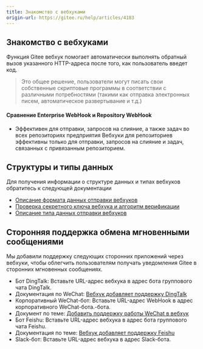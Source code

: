 ```yaml
---
title: Знакомство с вебхуками
origin-url: https://gitee.ru/help/articles/4183
---
```


## Знакомство с вебхуками

Функция Gitee вебхук помогает автоматически выполнять обратный вызов указанного HTTP-адреса после того, как пользователь введет код.

> Это общее решение, пользователи могут писать свои собственные скриптовые программы в соответствии с различными потребностями (такими как отправка электронных писем, автоматическое развертывание и т.д.)

#### Сравнение Enterprise WebHook и Repository WebHook

- Эффективен для отправки, запросов на слияние, а также задач во всех репозиториях предприятия
Вебхуки для репозиториев эффективны только для отправки, запросов на слияние и задач, связанных с привязанным репозиторием.

## Структуры и типы данных

Для получения информации о структуре данных и типах вебхуков обратитесь к следующей документации

- [Описание формата данных отправки вебхуков](/help/articles/4186)
- [Проверка секретного ключа вебхука и алгоритм верификации](/help/articles/4290)
- [Описание типа данных отправки вебхуков](/help/articles/4271)

## Сторонняя поддержка обмена мгновенными сообщениями

Мы добавили поддержку следующих сторонних приложений через вебхуки, чтобы облегчить пользователям получать уведомления Gitee в сторонних мгновенных сообщениях.

- Бот DingTalk: Вставьте URL-адрес вебхука в адрес бота группового чата DingTalk.
- Документация по WeChat: [Вебхук добавляет поддержку DingTalk](/help/articles/4135)
- Корпоративный WeChat-бот: Вставьте URL-адрес WebHook в адрес корпоративного WeChat-бота.-бота.
- Документ по теме: [Добавить поддержку работы WeChat в вебхук](/help/articles/4296)
- Бот Feishu: Вставьте URL-адрес вебхука в адрес бота группового чата Feishu.
- Документация по теме: [Вебхук добавляет поддержку Feishu](/help/articles/4297)
- Slack-бот: Вставьте URL-адрес вебхука в адрес Slack-бота.